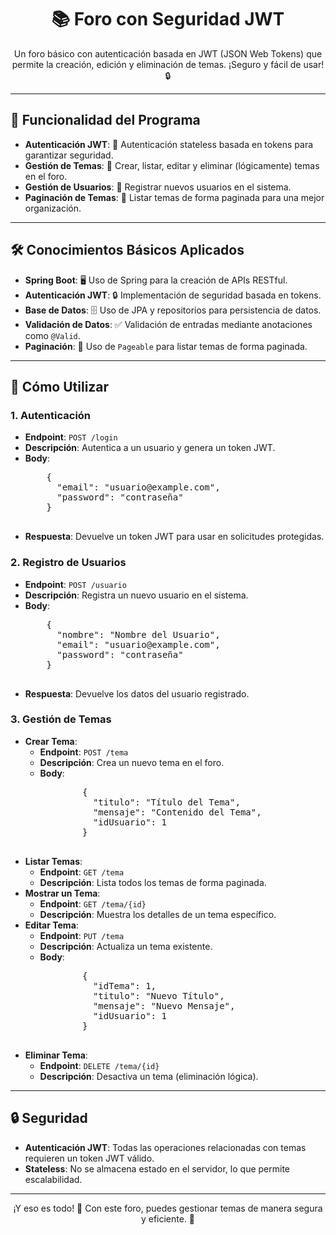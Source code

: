 <h1 align="center">📚 Foro con Seguridad JWT</h1>
<p align="center">Un foro básico con autenticación basada en JWT (JSON Web Tokens) que permite la creación, edición y eliminación de temas. ¡Seguro y fácil de usar! 🔒</p>

---

<h2>🚀 Funcionalidad del Programa</h2>
<ul>
  <li><strong>Autenticación JWT</strong>: 🔑 Autenticación stateless basada en tokens para garantizar seguridad.</li>
  <li><strong>Gestión de Temas</strong>: 📝 Crear, listar, editar y eliminar (lógicamente) temas en el foro.</li>
  <li><strong>Gestión de Usuarios</strong>: 👤 Registrar nuevos usuarios en el sistema.</li>
  <li><strong>Paginación de Temas</strong>: 📄 Listar temas de forma paginada para una mejor organización.</li>
</ul>

---

<h2>🛠️ Conocimientos Básicos Aplicados</h2>
<ul>
  <li><strong>Spring Boot</strong>: 🖥️ Uso de Spring para la creación de APIs RESTful.</li>
  <li><strong>Autenticación JWT</strong>: 🔒 Implementación de seguridad basada en tokens.</li>
  <li><strong>Base de Datos</strong>: 🗄️ Uso de JPA y repositorios para persistencia de datos.</li>
  <li><strong>Validación de Datos</strong>: ✅ Validación de entradas mediante anotaciones como <code>@Valid</code>.</li>
  <li><strong>Paginación</strong>: 📑 Uso de <code>Pageable</code> para listar temas de forma paginada.</li>
</ul>

---

<h2>🎯 Cómo Utilizar</h2>

<h3>1. Autenticación</h3>
<ul>
  <li><strong>Endpoint</strong>: <code>POST /login</code></li>
  <li><strong>Descripción</strong>: Autentica a un usuario y genera un token JWT.</li>
  <li><strong>Body</strong>:
    <pre>
    {
      "email": "usuario@example.com",
      "password": "contraseña"
    }
    </pre>
  </li>
  <li><strong>Respuesta</strong>: Devuelve un token JWT para usar en solicitudes protegidas.</li>
</ul>

<h3>2. Registro de Usuarios</h3>
<ul>
  <li><strong>Endpoint</strong>: <code>POST /usuario</code></li>
  <li><strong>Descripción</strong>: Registra un nuevo usuario en el sistema.</li>
  <li><strong>Body</strong>:
    <pre>
    {
      "nombre": "Nombre del Usuario",
      "email": "usuario@example.com",
      "password": "contraseña"
    }
    </pre>
  </li>
  <li><strong>Respuesta</strong>: Devuelve los datos del usuario registrado.</li>
</ul>

<h3>3. Gestión de Temas</h3>
<ul>
  <li><strong>Crear Tema</strong>:
    <ul>
      <li><strong>Endpoint</strong>: <code>POST /tema</code></li>
      <li><strong>Descripción</strong>: Crea un nuevo tema en el foro.</li>
      <li><strong>Body</strong>:
        <pre>
        {
          "titulo": "Título del Tema",
          "mensaje": "Contenido del Tema",
          "idUsuario": 1
        }
        </pre>
      </li>
    </ul>
  </li>
  <li><strong>Listar Temas</strong>:
    <ul>
      <li><strong>Endpoint</strong>: <code>GET /tema</code></li>
      <li><strong>Descripción</strong>: Lista todos los temas de forma paginada.</li>
    </ul>
  </li>
  <li><strong>Mostrar un Tema</strong>:
    <ul>
      <li><strong>Endpoint</strong>: <code>GET /tema/{id}</code></li>
      <li><strong>Descripción</strong>: Muestra los detalles de un tema específico.</li>
    </ul>
  </li>
  <li><strong>Editar Tema</strong>:
    <ul>
      <li><strong>Endpoint</strong>: <code>PUT /tema</code></li>
      <li><strong>Descripción</strong>: Actualiza un tema existente.</li>
      <li><strong>Body</strong>:
        <pre>
        {
          "idTema": 1,
          "titulo": "Nuevo Título",
          "mensaje": "Nuevo Mensaje",
          "idUsuario": 1
        }
        </pre>
      </li>
    </ul>
  </li>
  <li><strong>Eliminar Tema</strong>:
    <ul>
      <li><strong>Endpoint</strong>: <code>DELETE /tema/{id}</code></li>
      <li><strong>Descripción</strong>: Desactiva un tema (eliminación lógica).</li>
    </ul>
  </li>
</ul>

---

<h2>🔒 Seguridad</h2>
<ul>
  <li><strong>Autenticación JWT</strong>: Todas las operaciones relacionadas con temas requieren un token JWT válido.</li>
  <li><strong>Stateless</strong>: No se almacena estado en el servidor, lo que permite escalabilidad.</li>
</ul>

---

<p align="center">¡Y eso es todo! 🎉 Con este foro, puedes gestionar temas de manera segura y eficiente. 🚀</p>

